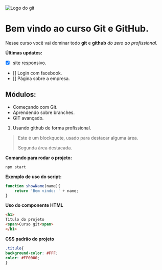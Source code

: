 ![Logo do git](https://sujeitoprogramador.com/wp-content/uploads/2021/04/gitimage.png)
# Bem vindo ao curso Git e GitHub.
Nesse curso você vai dominar todo **git** e **github** _do zero ao profissional._

**Últimas updates:**
- [x] site responsivo.
- [] Login com facebook.
- [] Página sobre a empresa.

## Módulos:
* Começando com Git.
* Aprendendo sobre branches.
* GIT avançado.

1. Usando github de forma profissional.


>Este é um blockquote, usado para destacar alguma área.
>
>Segunda área destacada.

**Comando para rodar o projeto:**

```
npm start
```
**Exemplo de uso do script:**

```js
function showName(name){
    return 'Bem vindo: ' + name;
}
```

**Uso do componente HTML**
```html
<h1>
Titulo do projeto
<span>Curso git<span>
</h1>
```

**CSS padrão do projeto**

```css
.titulo{
background-color: #FFF;
color: #FF0000;
}
```